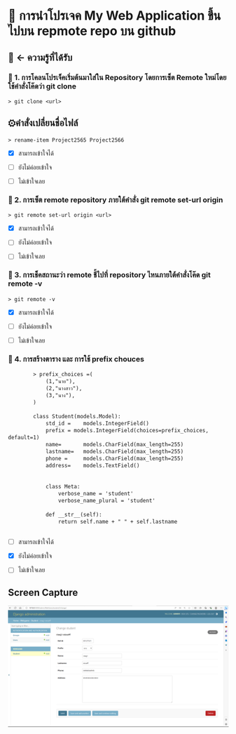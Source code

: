 # 💾 การนำโปรเจค My Web Application ขึ้นไปบน repmote repo บน github


## 🧠 &larr; ความรู้ที่ได้รับ


### 🎯 1. การโคลนโปรเจ็คเริ่มต้นมาใส่ใน Repository โดยการเซ็ต Remote ใหม่โดยใช้คำสั่งโค๊ดว่า **git clone** 
```shell
> git clone <url>
```
## ⚙คำสั่งเปลี่ยนชื่อไฟล์
```shell
> rename-item Project2565 Project2566
```
- [x] สามารถเข้าใจได้
- [ ] ยังไม่ค่อยเข้าใจ
- [ ] ไม่เข้าใจเลย

      
### 🎯 2. การเซ็ต remote repository ภายใต้คำสั่ง **git remote set-url origin**
```shell
> git remote set-url origin <url>
```
- [x] สามารถเข้าใจได้
- [ ] ยังไม่ค่อยเข้าใจ
- [ ] ไม่เข้าใจเลย


### 🎯 3. การเช็คสถานะว่า remote ชี้ไปที่ repository ไหนภายใต้คำสั่งโค๊ด **git remote -v**
```shell
> git remote -v
```
- [x] สามารถเข้าใจได้
- [ ] ยังไม่ค่อยเข้าใจ
- [ ] ไม่เข้าใจเลย

      
### 🎯 4. การสร้างตาราง และ การใช้ prefix chouces
```shell
        > prefix_choices =(
            (1,"นาย"),
            (2,"นางสาว"),
            (3,"นาง"),
        )
        
        class Student(models.Model):
            std_id =    models.IntegerField()
            prefix = models.IntegerField(choices=prefix_choices,    default=1)
            name=       models.CharField(max_length=255)
            lastname=   models.CharField(max_length=255)
            phone =     models.CharField(max_length=255)
            address=    models.TextField()
            
        
            class Meta:
                verbose_name = 'student'
                verbose_name_plural = 'student'
        
            def __str__(self):
                return self.name + " " + self.lastname
        
```
- [ ] สามารถเข้าใจได้
- [x] ยังไม่ค่อยเข้าใจ
- [ ] ไม่เข้าใจเลย

      
## Screen Capture
![image](https://github.com/Lskram/my_web_aap_model/blob/main/immage/1.png)